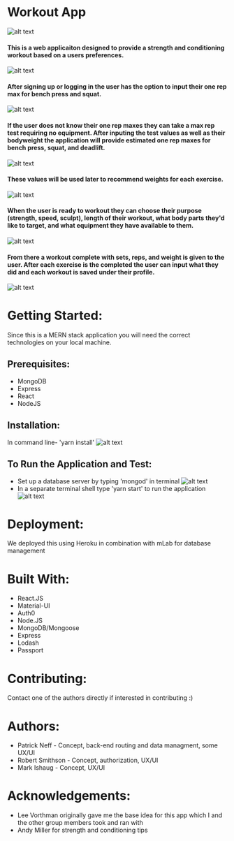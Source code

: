 # Workout App
![alt text](screenshots/workout-home.png)
#### This is a web applicaiton designed to provide a strength and conditioning workout based on a users preferences. 
![alt text](screenshots/workout-auth.png)
#### After signing up or logging in the user has the option to input their one rep max for bench press and squat. 
![alt text](screenshots/workout-selfassess.png)
#### If the user does not know their one rep maxes they can take a max rep test requiring no equipment. After inputing the test values as well as their bodyweight the application will provide estimated one rep maxes for bench press, squat, and deadlift. 
![alt text](screenshots/workout-history.png)
#### These values will be used later to recommend weights for each exercise. 
![alt text](screenshots/workout-options.png)
#### When the user is ready to workout they can choose their purpose (strength, speed, sculpt), length of their workout, what body parts they'd like to target, and what equipment they have available to them.
![alt text](screenshots/workout-list.png)
#### From there a workout complete with sets, reps, and weight is given to the user. After each exercise is the completed the user can input what they did and each workout is saved under their profile.
![alt text](screenshots/workout-list2.png)

# Getting Started:
Since this is a MERN stack application you will need the correct technologies on your local machine.

## Prerequisites:
* MongoDB
* Express
* React
* NodeJS 

## Installation:
In command line- 'yarn install'
![alt text](screenshots/yarn-install.png)

## To Run the Application and Test:
* Set up a database server by typing 'mongod' in terminal
![alt text](screenshots/mongod.png)
* In a separate terminal shell type 'yarn start' to run the application
![alt text](screenshots/yarn-start.png)

# Deployment:
We deployed this using Heroku in combination with mLab for database management

# Built With:
* React.JS
* Material-UI
* Auth0 
* Node.JS
* MongoDB/Mongoose
* Express
* Lodash
* Passport

# Contributing: 
Contact one of the authors directly if interested in contributing :)

# Authors: 
* Patrick Neff - Concept, back-end routing and data managment, some UX/UI
* Robert Smithson - Concept, authorization, UX/UI
* Mark Ishaug - Concept, UX/UI

# Acknowledgements:
* Lee Vorthman originally gave me the base idea for this app which I and the other group members took and ran with
* Andy Miller for strength and conditioning tips

